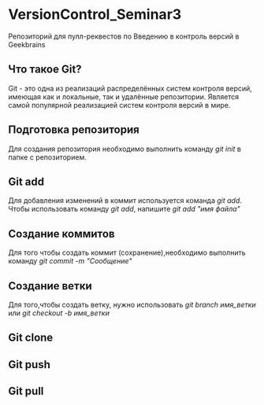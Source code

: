 # VersionControl_Seminar3
Репозиторий для пулл-реквестов по Введению в контроль версий в Geekbrains
## Что такое Git?

Git - это одна из реализаций распределённых систем контроля версий, имеющая как и локальные, так и удалённые репозитории. Является самой популярной реализацией систем контроля версий в мире. 

## Подготовка репозитория

Для создания репозитория необходимо выполнить команду *git init* в папке с репозиторием.

## Git add

Для добавления изменений в коммит используется команда *git add*. Чтобы использовать команду *git add*, напишите *git add "имя файла"*

## Создание коммитов 

Для того чтобы создать коммит (сохранение),необходимо выполнить команду *git commit -m "Сообщение"*

## Создание ветки

Для того,чтобы создать ветку, нужно использовать *git branch имя_ветки* или *git checkout -b имя_ветки*

## Git clone

## Git push

## Git pull